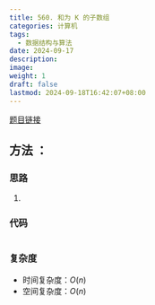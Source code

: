 ```yaml
---
title: 560. 和为 K 的子数组
categories: 计算机
tags:
  - 数据结构与算法
date: 2024-09-17
description: 
image: 
weight: 1
draft: false
lastmod: 2024-09-18T16:42:07+08:00
---
```

[题目链接](https://leetcode.cn/problems/subarray-sum-equals-k/solutions/2781031/qian-zhui-he-ha-xi-biao-cong-liang-ci-bi-4mwr/?envType=study-plan-v2&envId=top-100-liked)

## 方法 ：

### 思路

1. 

### 代码

```python

```

### 复杂度
- 时间复杂度：$O(n)$
- 空间复杂度：$O(n)$


